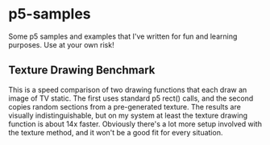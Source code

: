 # p5-samples
Some p5 samples and examples that I've written for fun and learning purposes. Use at your own risk!

## Texture Drawing Benchmark
This is a speed comparison of two drawing functions that each draw an image of TV static. The first uses standard p5 rect() calls, and the second copies random sections from a pre-generated texture. The results are visually indistinguishable, but on my system at least the texture drawing function is about 14x faster. Obviously there's a lot more setup involved with the texture method, and it won't be a good fit for every situation.
